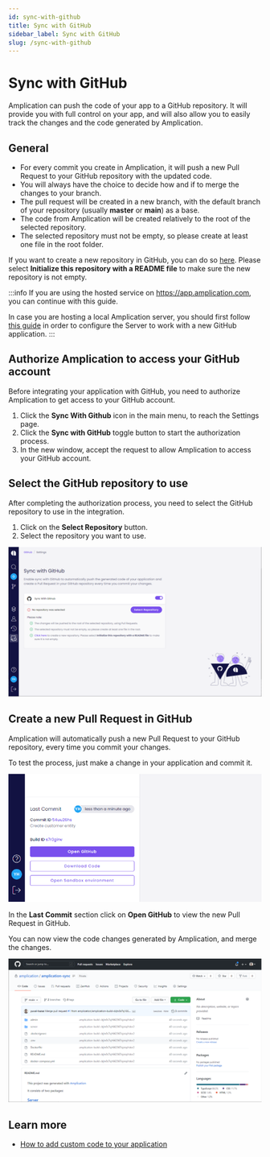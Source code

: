 ```yaml
---
id: sync-with-github
title: Sync with GitHub
sidebar_label: Sync with GitHub
slug: /sync-with-github
---
```


# Sync with GitHub

Amplication can push the code of your app to a GitHub repository. It will provide you with full control on your app, and will also allow you to easily track the changes and the code generated by Amplication.

## General

- For every commit you create in Amplication, it will push a new Pull Request to your GitHub repository with the updated code.
- You will always have the choice to decide how and if to merge the changes to your branch.
- The pull request will be created in a new branch, with the default branch of your repository (usually **master** or **main**) as a base.
- The code from Amplication will be created relatively to the root of the selected repository.
- The selected repository must not be empty, so please create at least one file in the root folder.

If you want to create a new repository in GitHub, you can do so [here](https://github.com/new). Please select **Initialize this repository with a README file** to make sure the new repository is not empty.

:::info
If you are using the hosted service on https://app.amplication.com, you can continue with this guide.

In case you are hosting a local Amplication server, you should first follow [this guide](/docs/connect-server-to-github) in order to configure the Server to work with a new GitHub application.
:::

## Authorize Amplication to access your GitHub account

Before integrating your application with GitHub, you need to authorize Amplication to get access to your GitHub account.

1. Click the **Sync With Github** icon in the main menu, to reach the Settings page.
2. Click the **Sync with GitHub** toggle button to start the authorization process.
3. In the new window, accept the request to allow Amplication to access your GitHub account.

## Select the GitHub repository to use

After completing the authorization process, you need to select the GitHub repository to use in the integration.

1. Click on the **Select Repository** button.
2. Select the repository you want to use.

![](./assets/sync-with-github/select-repository.png)

## Create a new Pull Request in GitHub

Amplication will automatically push a new Pull Request to your GitHub repository, every time you commit your changes.

To test the process, just make a change in your application and commit it.

![](./assets/sync-with-github/open-github.png)

In the **Last Commit** section click on **Open GitHub** to view the new Pull Request in GitHub.

You can now view the code changes generated by Amplication, and merge the changes.

![](./assets/sync-with-github/github-code.png)

## Learn more

- [How to add custom code to your application](/docs/how-to/custom-code)
